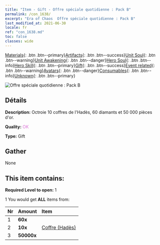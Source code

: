 ```yaml
---
title: "Item - Gift - Offre spéciale quotidienne : Pack B"
permalink: /con_1638/
excerpt: "Era of Chaos  Offre spéciale quotidienne : Pack B"
last_modified_at: 2021-06-30
locale: fr
ref: "con_1638.md"
toc: false
classes: wide
---
```

 [Materials](/ItemsFR/){: .btn .btn--primary}[Artifacts](/ItemsFR/Artifacts/){: .btn .btn--success}[Unit Soul](/ItemsFR/UnitSoul/){: .btn .btn--warning}[Unit Awakening](/ItemsFR/UnitAwakening/){: .btn .btn--danger}[Hero Soul](/ItemsFR/HeroSoul/){: .btn .btn--info}[Hero Skill](/ItemsFR/HeroSkill/){: .btn .btn--primary}[Gift](/ItemsFR/Gift/){: .btn .btn--success}[Event related](/ItemsFR/Events/){: .btn .btn--warning}[Avatars](/ItemsFR/Avatars/){: .btn .btn--danger}[Consumables](/ItemsFR/Consumables/){: .btn .btn--info}[Unknown](/ItemsFR/Unknown/){: .btn .btn--primary}

 ![Offre spéciale quotidienne : Pack B](/images/t/i_907220.png)

## Détails
 **Description:** Octroie 10 coffres de l'Hadès, 60 diamants et 50 000 pièces d'or.

 **Quality:** <span style="color: #DA70D6">OK</span>

 **Type:** Gift

## Gather

  None

## This item contains:

 **Required Level to open:** 1

 1 You would get **ALL** items  from:

  | Nr | Amount |     Item    |
  |:---|:-------|:------------|
  | 1 |  **60x** | <i class="fas fa-gem"/> |  | 
  | 2 |  **10x** | [Coffre (Hadès)](/ItemsFR/con_1273/) |  | 
  | 3 |  **50000x** | <i class="fas fa-coins"/> |  | 

